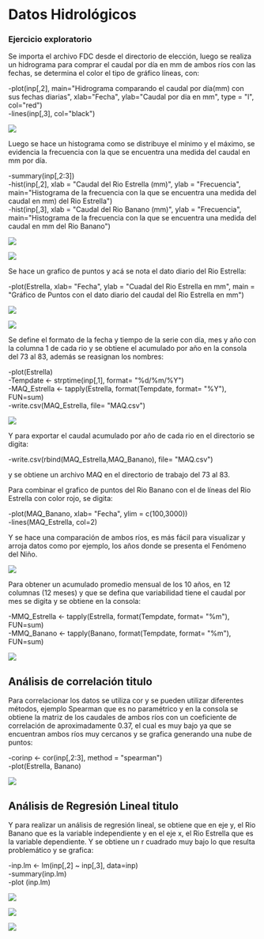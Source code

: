 # Datos Hidrológicos 


### Ejercicio exploratorio

 
 Se importa el archivo FDC desde el directorio de elección, luego se realiza un hidrograma para comprar el caudal por día en mm de ambos ríos con las fechas, se determina el color  el tipo de gráfico líneas, con: 

-plot(inp[,2], main="Hidrograma comparando el caudal por día(mm) con sus fechas diarias", xlab="Fecha", ylab="Caudal por dia en mm", type = "l", col="red")   
-lines(inp[,3], col="black")

![](1.PNG)




Luego se hace un histograma como se distribuye el mínimo y el máximo, se evidencia la frecuencia con la que se encuentra una medida del caudal en mm por día.

-summary(inp[,2:3])    
-hist(inp[,2], xlab = "Caudal del Rio Estrella (mm)", ylab = "Frecuencia", main="Histograma de la frecuencia con la que se encuentra una medida del caudal en mm) del Rio Estrella")     
-hist(inp[,3], xlab = "Caudal del Rio Banano (mm)", ylab = "Frecuencia", main="Histograma de la frecuencia con la que se encuentra una medida del caudal en mm del Rio Banano")   


![](2.PNG)
 
![](3.PNG)




   


Se hace un grafico de puntos y acá se nota el dato diario del Rio Estrella:  

-plot(Estrella, xlab= "Fecha", ylab = "Cuadal del Rio Estrella en mm", main = "Gráfico de Puntos con el dato diario del caudal del Rio Estrella en mm")   


![](4.PNG)
 

![](5.PNG)
   



    



Se define el formato de la fecha y tiempo de la serie con día, mes y año con la columna 1 de cada rio y se obtiene el acumulado por año en la consola del 73 al 83, además se reasignan los nombres:    

-plot(Estrella)   
-Tempdate <- strptime(inp[,1], format= "%d/%m/%Y")   
-MAQ_Estrella <- tapply(Estrella, format(Tempdate, format= "%Y"), FUN=sum)  
-write.csv(MAQ_Estrella, file= "MAQ.csv")   

  
![](20.PNG)     
 

Y para exportar el caudal acumulado por año de cada rio en el directorio se digita:   

-write.csv(rbind(MAQ_Estrella,MAQ_Banano), file= "MAQ.csv")    

y se obtiene un archivo MAQ en el directorio de trabajo del 73 al 83.   



Para combinar el grafico de puntos del Rio Banano con el de líneas del Rio Estrella con color rojo,  se digita:  

-plot(MAQ_Banano, xlab= "Fecha", ylim = c(100,3000))    
-lines(MAQ_Estrella, col=2)    

Y se hace una comparación de ambos ríos, es más fácil para visualizar y arroja datos como por ejemplo, los años donde se presenta el Fenómeno del Niño.  

![](7.png)  
  
 
Para obtener un acumulado promedio mensual de los 10 años, en 12 columnas (12 meses) y que se defina  que variabilidad tiene el caudal por mes se digita y se obtiene en la consola:      

-MMQ_Estrella <- tapply(Estrella, format(Tempdate, format= "%m"), FUN=sum)   
-MMQ_Banano <- tapply(Banano, format(Tempdate, format= "%m"), FUN=sum)     
 
![](8.PNG)    
 

## Análisis de correlación titulo  

Para correlacionar los datos se utiliza cor y se pueden utilizar diferentes métodos, ejemplo Spearman que es no paramétrico y en la consola se obtiene la matriz de los caudales de ambos ríos con un coeficiente de correlación de aproximadamente 0.37, el cual es muy bajo ya que se encuentran ambos ríos muy cercanos y se grafica generando una nube de puntos:   

-corinp <- cor(inp[,2:3], method = "spearman")    
-plot(Estrella, Banano)    

![](9.PNG)   
  

## Análisis de Regresión Lineal titulo    

Y para realizar un análisis de regresión lineal, se obtiene que en eje y, el Rio Banano que es la variable independiente  y en el eje x, el Rio Estrella que es la variable dependiente. Y se obtiene un r cuadrado muy bajo lo que resulta problemático y se grafica:    

-inp.lm <- lm(inp[,2] ~ inp[,3], data=inp)   
-summary(inp.lm)   
-plot (inp.lm)    

![](11.PNG)    
    

![](12.PNG)    
   

![](13.PNG)    
 

